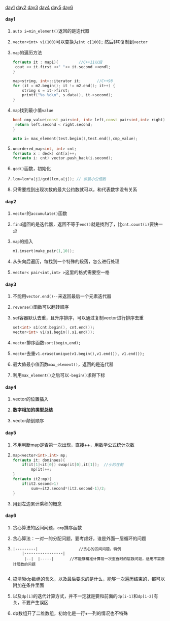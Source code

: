 [day1](#day1)
[day2](#day2)
[day3](#day3)
[day4](#day4)
[day5](#day5)
[day6](#day6)
#### day1

1. `auto i=min_element()`返回的是迭代器

2. `vector<int> v1(100)`可以变换为`int c[100];` 然后非0复制到`vector`

3. `map`的遍历方法

   ```c++
   for(auto it : map1){			//C++11以后
   	cout << it.first <<" "<< it.second <<endl;
   }
   
   map<string, int>::iterator it;		//C++98
   for (it = m2.begin(); it != m2.end(); it++) {
       string s = it->first;
       printf("%s %d\n", s.data(), it->second);
   }
   ```

4. `map`找到最小值`value`

   ```c++
   bool cmp_value(const pair<int, int> left,const pair<int,int> right){
   	return left.second < right.second;
   }
   
   auto i= max_element(test.begin(),test.end(),cmp_value);
   ```

5. ```c++
   unordered_map<int, int> cnt;
   for(auto x : deck) cnt[x]++;
   for(auto i: cnt) vector.push_back(i.second);
   ```

6. `gcd()`函数，初始化

7. ```c++
   lcm=lcm*a[j]/gcd(lcm,a[j]); // 求最小公倍数
   ```

8. 只需要找到出现次数的最大公约数就可以，和代表数字没有关系

#### day2

1. `vector`的`accumulate()`函数

2. `find`返回的是迭代器，返回不等于`end()`就是找到了，比`cnt.count(i)`要快一点

3. `map`的插入

   ```c++
   m1.insert(make_pair(1,10));
   ```

4. 从头向后遍历，每找到一个特殊的段落，怎么进行处理

5. `vector< pair<int,int> >`这里的格式需要空一格

#### day3
1. 不能用`vector.end()--`来返回最后一个元素迭代器

2. `reverse()`函数可以翻转顺序

3. set容器默认去重，且升序排序，可以通过复制vector进行排序去重

   ```c++
   set<int> s1(cnt.begin(), cnt.end());
   vector<int> v1(s1.begin(),s1.end());
   ```

4. `vector`排序函数`sort(begin,end);`

5. `vector`去重`v1.erase(unique(v1.begin(),v1.end()), v1.end());`

6. 最大值最小值函数`max_element()`，返回的是迭代器

7. 利用`max_element()`之后可以`-begin()`求得下标

#### day4

1. vector的位置插入

2. **数字相加的类型总结**

3. vector颠倒顺序

#### day5

1. 不用判断map是否第一次出现，直接++，用数学公式统计次数

2. ```c++
   map<vector<int>,int> mp;
   for(auto it: dominoes){
       if(it[1]<it[0]) swap(it[0],it[1]);  //小的在前
           mp[it]++;
   }
   for(auto it2:mp){
       if(it2.second>1)
           sum+=it2.second*(it2.second-1)/2;
   }
   ```

3. 用到左边累计乘积的概念

#### day6

1. 贪心算法的区间问题，`cmp`排序函数

2. 贪心算法：一对一的分配问题，要考虑好，谁是外面一层循环的问题

3. 
   ```
   |---------|					//贪心的区间问题，特例
	   |-----------------|
	    |--|  |-----|       //不能够精准计算每一次重叠时的层数问题，适用不需要计层数的问题


4. 搞清晰dp数组的含义，以及最后要求的是什么，能够一次遍历结束的，都可以附加在条件里面

5. 以及`dp[i]`的迭代计算方式，并不一定就是要和前面的`dp[i-1]`和`dp[i-2]`有关，不要产生误区

6. dp数组开了二维数组，初始化是一行+一列的情况也不特殊